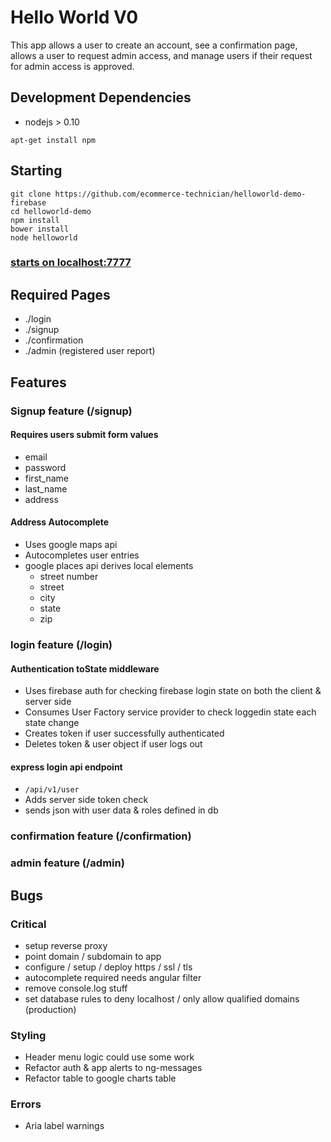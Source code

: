 # Hello World V0
This app allows a user to create an account, see a confirmation page, allows a user to request admin access, and manage users if their request for admin access is approved.

## Development Dependencies
 - nodejs > 0.10
```
apt-get install npm
```

## Starting
```
git clone https://github.com/ecommerce-technician/helloworld-demo-firebase
cd helloworld-demo
npm install
bower install
node helloworld
```

### [starts on localhost:7777](localhost:7777)

## Required Pages
 - ./login
 - ./signup
 - ./confirmation
 - ./admin (registered user report)

## Features
### Signup feature (/signup)
#### Requires users submit form values
 - email
 - password
 - first_name
 - last_name
 - address

#### Address Autocomplete
 - Uses google maps api
 - Autocompletes user entries
 - google places api derives local elements
   - street number
   - street
   - city
   - state
   - zip
  
### login feature (/login)
#### Authentication toState middleware
 - Uses firebase auth for checking firebase login state on both the client & server side
 - Consumes User Factory service provider to check loggedin state each state change
 - Creates token if user successfully authenticated
 - Deletes token & user object if user logs out

#### express  login api endpoint
 - ```/api/v1/user```
 - Adds server side token check
 - sends json with user data & roles defined in db

### confirmation feature (/confirmation)
### admin feature (/admin)

## Bugs

### Critical
 - setup reverse proxy
 - point domain / subdomain to app
 - configure / setup / deploy https / ssl / tls
 - autocomplete required needs angular filter
 - remove console.log stuff
 - set database rules to deny localhost / only allow qualified domains (production)
 
### Styling
 - Header menu logic could use some work
 - Refactor auth & app alerts to ng-messages
 - Refactor table to google charts table
 
### Errors
 - Aria label warnings
